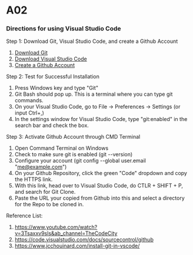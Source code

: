 # A02
### Directions for using Visual Studio Code
Step 1: Download Git, Visual Studio Code, and create a Github Account
1. [Download Git](https://git-scm.com/downloads)
2. [Download Visual Studio Code](https://code.visualstudio.com/)
3. [Create a Github Account](https://github.com/)

Step 2: Test for Successful Installation
1. Press Windows key and type "Git"
2. Git Bash should pop up. This is a terminal where you can type git commands.
3. On your Visual Studio Code, go to File -> Preferences -> Settings (or input Ctrl+,)
4. In the settings window for Visual Studio Code, type "git:enabled" in the search bar and check the box.

Step 3: Activate Github Account through CMD Terminal
1. Open Command Terminal on Windows
2. Check to make sure git is enabled (git --version)
3. Configure your account (git config --global user.email "me@example.com")
4. On your Github Repository, click the green "Code" dropdown and copy the HTTPS link.
5. With this link, head over to Visual Studio Code, do CTLR + SHIFT + P, and search for Git Clone.
6. Paste the URL your copied from Github into this and select a directory for the Repo to be cloned in.


Reference List:
1. https://www.youtube.com/watch?v=3Tsaxxv9sls&ab_channel=TheCodeCity
2. https://code.visualstudio.com/docs/sourcecontrol/github
3. https://www.jcchouinard.com/install-git-in-vscode/
